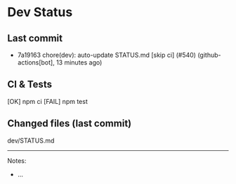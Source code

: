 # Dev Status

## Last commit
- 7a19163 chore(dev): auto-update STATUS.md [skip ci] (#540) (github-actions[bot], 13 minutes ago)
## CI & Tests
[OK] npm ci
[FAIL] npm test

## Changed files (last commit)
dev/STATUS.md

---
Notes:
- ...
